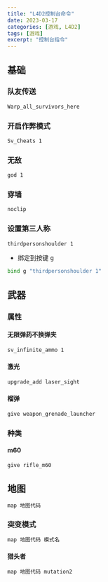 ```yaml
---
title: "L4D2控制台命令"
date: 2023-03-17
categories: [游戏, L4D2]
tags: [游戏]
excerpt: "控制台指令"
---
```


## 基础

### 队友传送

```sh
Warp_all_survivors_here
```

### 开启作弊模式

```sh
Sv_Cheats 1
```

### 无敌

```sh
god 1
```

### 穿墙

```sh
noclip
```

### 设置第三人称

```sh
thirdpersonshoulder 1
```

- 绑定到按键 <kbd> g </kbd>

```sh
bind g "thirdpersonshoulder 1"
```

## 武器

### 属性

#### 无限弹药不换弹夹

```sh
sv_infinite_ammo 1
```

#### 激光

```sh
upgrade_add laser_sight
```

#### 榴弹

```sh
give weapon_grenade_launcher
```

### 种类

#### m60

```sh
give rifle_m60
```

## 地图

```sh
map 地图代码
```

### 突变模式

```sh
map 地图代码 模式名
```

#### 猎头者

```sh
map 地图代码 mutation2
```
